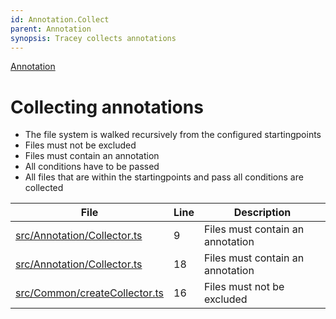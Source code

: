 ```yaml
---
id: Annotation.Collect
parent: Annotation
synopsis: Tracey collects annotations
---
```


<div class="tracey tracey-plugin-breadcrumbs">

[Annotation](../Annotation.md)

</div>

# Collecting annotations

-   The file system is walked recursively from the configured startingpoints
-   Files must not be excluded
-   Files must contain an annotation
-   All conditions have to be passed
-   All files that are within the startingpoints and pass all conditions are collected

<div class="tracey tracey-plugin-tracelinktable">

| File                                                                        | Line | Description                      |
| --------------------------------------------------------------------------- | ---- | -------------------------------- |
| [src/Annotation/Collector.ts](../../../src/Annotation/Collector.ts#L9)      | 9    | Files must contain an annotation |
| [src/Annotation/Collector.ts](../../../src/Annotation/Collector.ts#L18)     | 18   | Files must contain an annotation |
| [src/Common/createCollector.ts](../../../src/Common/createCollector.ts#L16) | 16   | Files must not be excluded       |

</div>
